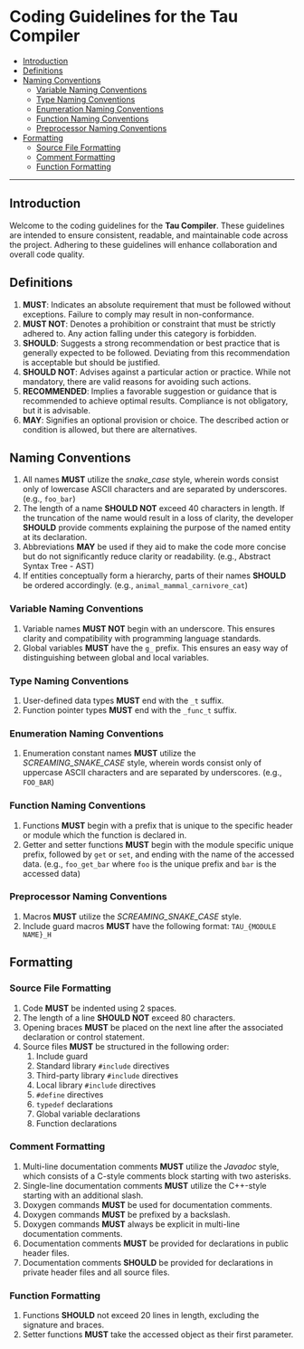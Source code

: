 # Coding Guidelines for the Tau Compiler

- [Introduction](#introduction)
- [Definitions](#definitions)
- [Naming Conventions](#naming-conventions)
  - [Variable Naming Conventions](#variable-naming-conventions)
  - [Type Naming Conventions](#type-naming-conventions)
  - [Enumeration Naming Conventions](#enumeration-naming-conventions)
  - [Function Naming Conventions](#function-naming-conventions)
  - [Preprocessor Naming Conventions](#preprocessor-naming-conventions)
- [Formatting](#formatting)
  - [Source File Formatting](#source-file-formatting)
  - [Comment Formatting](#comment-formatting)
  - [Function Formatting](#function-formatting)

---

## Introduction

Welcome to the coding guidelines for the **Tau Compiler**. These guidelines are
intended to ensure consistent, readable, and maintainable code across the project.
Adhering to these guidelines will enhance collaboration and overall code quality.

## Definitions

1. **MUST**: Indicates an absolute requirement that must be followed without
   exceptions. Failure to comply may result in non-conformance.
2. **MUST NOT**: Denotes a prohibition or constraint that must be strictly
   adhered to. Any action falling under this category is forbidden.
3. **SHOULD**: Suggests a strong recommendation or best practice that is
   generally expected to be followed. Deviating from this recommendation is
   acceptable but should be justified.
4. **SHOULD NOT**: Advises against a particular action or practice. While not
   mandatory, there are valid reasons for avoiding such actions.
5. **RECOMMENDED**: Implies a favorable suggestion or guidance that is
   recommended to achieve optimal results. Compliance is not obligatory, but it
   is advisable.
6. **MAY**: Signifies an optional provision or choice. The described action or
   condition is allowed, but there are alternatives.

## Naming Conventions

1. All names **MUST** utilize the *snake_case* style, wherein words consist only
   of lowercase ASCII characters and are separated by underscores. (e.g., `foo_bar`)
2. The length of a name **SHOULD NOT** exceed 40 characters in length. If the
   truncation of the name would result in a loss of clarity, the developer
   **SHOULD** provide comments explaining the purpose of the named entity at its
   declaration.
3. Abbreviations **MAY** be used if they aid to make the code more concise but
   do not significantly reduce clarity or readability. (e.g., Abstract Syntax
   Tree - AST)
4. If entities conceptually form a hierarchy, parts of their names **SHOULD** be
   ordered accordingly. (e.g., `animal_mammal_carnivore_cat`)

### Variable Naming Conventions

1. Variable names **MUST NOT** begin with an underscore. This ensures clarity
   and compatibility with programming language standards.
2. Global variables **MUST** have the `g_` prefix. This ensures an easy way of
   distinguishing between global and local variables.

### Type Naming Conventions

1. User-defined data types **MUST** end with the `_t` suffix.
2. Function pointer types **MUST** end with the `_func_t` suffix.

### Enumeration Naming Conventions

1. Enumeration constant names **MUST** utilize the *SCREAMING_SNAKE_CASE* style,
   wherein words consist only of uppercase ASCII characters and are separated by
   underscores. (e.g., `FOO_BAR`)

### Function Naming Conventions

1. Functions **MUST** begin with a prefix that is unique to the specific header
   or module which the function is declared in.
2. Getter and setter functions **MUST** begin with the module specific unique
   prefix, followed by `get` or `set`, and ending with the name of the accessed
   data. (e.g., `foo_get_bar` where `foo` is the unique prefix and `bar` is the
   accessed data)

### Preprocessor Naming Conventions

1. Macros **MUST** utilize the *SCREAMING_SNAKE_CASE* style.
2. Include guard macros **MUST** have the following format: `TAU_{MODULE NAME}_H`

## Formatting

### Source File Formatting

1. Code **MUST** be indented using 2 spaces.
2. The length of a line **SHOULD NOT** exceed 80 characters.
3. Opening braces **MUST** be placed on the next line after the associated
   declaration or control statement.
4. Source files **MUST** be structured in the following order:
   1. Include guard
   2. Standard library `#include` directives
   3. Third-party library `#include` directives
   4. Local library `#include` directives
   5. `#define` directives
   6. `typedef` declarations
   7. Global variable declarations
   8. Function declarations

### Comment Formatting

1. Multi-line documentation comments **MUST** utilize the *Javadoc* style, which
   consists of a C-style comments block starting with two asterisks.
2. Single-line documentation comments **MUST** utilize the C++-style starting
   with an additional slash.
3. Doxygen commands **MUST** be used for documentation comments.
4. Doxygen commands **MUST** be prefixed by a backslash.
5. Doxygen commands **MUST** always be explicit in multi-line documentation
   comments.
6. Documentation comments **MUST** be provided for declarations in public header
   files.
7. Documentation comments **SHOULD** be provided for declarations in private
   header files and all source files.

### Function Formatting

1. Functions **SHOULD** not exceed 20 lines in length, excluding the signature
   and braces.
2. Setter functions **MUST** take the accessed object as their first parameter.
